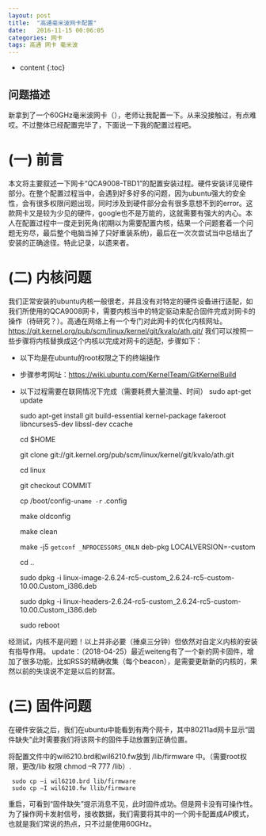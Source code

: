 ```yaml
---
layout: post
title:  "高通毫米波网卡配置"
date:   2016-11-15 00:06:05
categories: 网卡
tags: 高通 网卡 毫米波
---
```


* content
{:toc}

## 问题描述
新拿到了一个60GHz毫米波网卡（），老师让我配置一下。从来没接触过，有点难哎。不过整体已经配置完毕了，下面说一下我的配置过程吧。
# (一)	前言
本文将主要叙述一下网卡“QCA9008-TBD1”的配置安装过程。硬件安装详见硬件部分。在整个配置过程当中，会遇到好多好多的问题，因为ubuntu强大的安全性，会有很多权限问题出现，同时涉及到硬件部分会有很多意想不到的error。这款网卡又是较为少见的硬件，google也不是万能的，这就需要有强大的内心。本人在配置过程中一度走到死角(初期以为需要配置内核，结果一个问题套着一个问题无穷尽，最后整个电脑当掉了只好重装系统)，最后在一次次尝试当中总结出了安装的正确途径。特此记录，以遗来者。
# (二)	内核问题
我们正常安装的ubuntu内核一般很老，并且没有对特定的硬件设备进行适配，如我们所使用的QCA9008网卡，需要内核当中的特定驱动来配合固件完成对网卡的操作（待研究？）。高通在网络上有一个专门对此网卡的优化内核网址。https://git.kernel.org/pub/scm/linux/kernel/git/kvalo/ath.git/
我们可以按照一些步骤将内核替换成这个内核以完成对网卡的适配，步骤如下：
* 以下均是在ubuntu的root权限之下的终端操作
* 步骤参考网址：https://wiki.ubuntu.com/KernelTeam/GitKernelBuild
* 以下过程需要在联网情况下完成（需要耗费大量流量、时间）
	 sudo apt-get update

	 sudo apt-get install git build-essential kernel-package fakeroot libncurses5-dev libssl-dev ccache

	 cd $HOME

	 git clone git://git.kernel.org/pub/scm/linux/kernel/git/kvalo/ath.git

	 cd linux

	 git checkout COMMIT

	 cp /boot/config-`uname -r` .config

	 make oldconfig

     make clean

     make -j5 `getconf _NPROCESSORS_ONLN` deb-pkg LOCALVERSION=-custom

     cd ..

     sudo dpkg -i linux-image-2.6.24-rc5-custom_2.6.24-rc5-custom-10.00.Custom_i386.deb

     sudo dpkg -i linux-headers-2.6.24-rc5-custom_2.6.24-rc5-custom-10.00.Custom_i386.deb

     sudo reboot

经测试，内核不是问题！以上并非必要（捶桌三分钟）但依然对自定义内核的安装有指导作用。
update：（2018-04-25）最近weiteng有了一个新的网卡固件，增加了很多功能，比如RSS的精确收集（每个beacon），是需要更新新的内核的，果然以前的失误说不定是以后的财富。


# (三)	固件问题
在硬件安装之后，我们在ubuntu中能看到有两个网卡，其中80211ad网卡显示“固件缺失”此时需要我们将该网卡的固件手动放置到正确位置。

将配置文件中的wil6210.brd和wil6210.fw放到   /lib/firmware   中。（需要root权限，更改/lib 权限  chmod –R 777 /lib）.

     sudo cp –i wil6210.brd lib/firmware
     sudo cp –I wil6210.fw llib/firmware

重启，可看到“固件缺失”提示消息不见，此时固件成功。但是网卡没有可操作性。为了操作网卡发射信号，接收数据，我们需要将其中的一个网卡配置成AP模式，也就是我们常说的热点，只不过是使用60GHz。


